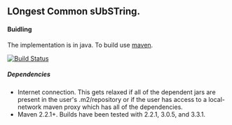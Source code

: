 LOngest Common sUbSTring.
-------------------------

#### Buidling
The implementation is in java. To build use [maven](http://maven.apache.org/ "Maven Home").

[![Build Status](https://travis-ci.org/gv0tch0/locust.png)](https://travis-ci.org/gv0tch0/locust)

##### Dependencies
- Internet connection. This gets relaxed if all of the dependent jars are present in the user's .m2/repository or if the user has access to a local-network maven proxy which has all of the dependencies.
- Maven 2.2.1+. Builds have been tested with 2.2.1, 3.0.5, and 3.3.1.
